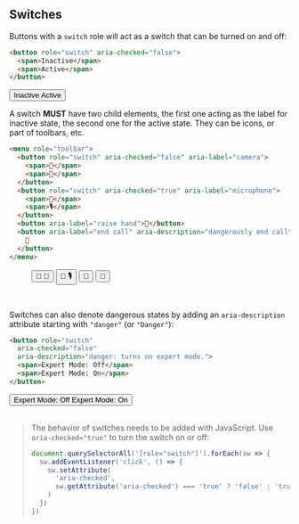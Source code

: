 <section>

# Switches

Buttons with a `switch` role will act as a switch that can be turned on and off:

```html
<button role="switch" aria-checked="false">
  <span>Inactive</span>
  <span>Active</span>
</button>
```

<div role="presentation">
  <button role="switch" aria-checked="false">
    <span>Inactive</span>
    <span>Active</span>
  </button>
</div>

A switch **MUST** have two child elements, the first one acting as the label for inactive state, the second one for the active state. They can be icons, or part of toolbars, etc.

```html
<menu role="toolbar">
  <button role="switch" aria-checked="false" aria-label="camera">
    <span>🎦</span>
    <span>🎥</span>
  </button>
  <button role="switch" aria-checked="true" aria-label="microphone">
    <span>🎤</span>
    <span>🎙</span>
  </button>
  <button aria-label="raise hand">🤚</button>
  <button aria-label="end call" aria-description="dangerously end call">
    📵
  </button>
</menu>
```

<div role="presentation">
  <menu role="toolbar">
    <button role="switch" aria-checked="false" class="icon" aria-label="camera">
      <span>🎦</span>
      <span>🎥</span>
    </button>
    <button role="switch" aria-checked="true" class="icon" aria-label="microphone">
      <span>🎤</span>
      <span>🎙</span>
    </button>
    <button aria-label="raise hand" class="icon">🤚</button>
    <button aria-label="end call" aria-description="dangerously end call" class="icon">
      📵
    </button>
  </menu>
</div>

<br>

Switches can also denote dangerous states by adding an `aria-description` attribute starting with `"danger"` (or `"Danger"`):

```html
<button role="switch"
  aria-checked="false"
  aria-description="danger: turns on expert mode.">
  <span>Expert Mode: Off</span>
  <span>Expert Mode: On</span>
</button>
```

<div role="presentation">
  <button role="switch"
    aria-checked="false"
    aria-description="danger: turns on expert mode.">
    <span>Expert Mode: Off</span>
    <span>Expert Mode: On</span>
  </button>
</div>

<br>

> The behavior of switches needs to be added with JavaScript. Use `aria-checked="true"` to turn the switch on or off:
> ```js
> document.querySelectorAll('[role="switch"]').forEach(sw => {
>   sw.addEventListener('click', () => {
>     sw.setAttribute(
>       'aria-checked',
>       sw.getAttribute('aria-checked') === 'true' ? 'false' : 'true'
>     )
>   }) 
> })

</section>